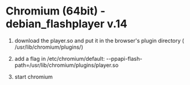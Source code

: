 Chromium (64bit) - debian_flashplayer v.14        
==================



1. download the player.so and put it in the browser's plugin directory ( /usr/lib/chromium/plugins/)

2. add a flag in /etc/chromium/default: --ppapi-flash-path=/usr/lib/chromium/plugins/player.so 

3. start chromium
